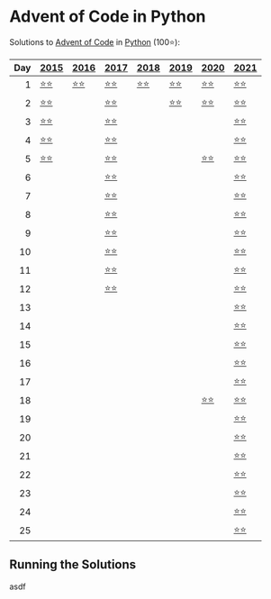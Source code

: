 # Advent of Code in Python

Solutions to [Advent of Code](https://adventofcode.com/) in [Python](https://www.python.org/) (100⭐):

|   Day | [2015](2015)                                         | [2016](2016)                        | [2017](2017)                                         | [2018](2018)                      | [2019](2019)                                     | [2020](2020)                      | [2021](2021)                          |
|------:|:-----------------------------------------------------|:------------------------------------|:-----------------------------------------------------|:----------------------------------|:-------------------------------------------------|:----------------------------------|:--------------------------------------|
|     1 | [⭐⭐](2015/01_not_quite_lisp)                         | [⭐⭐](2016/01_no_time_for_a_taxicab) | [⭐⭐](2017/01_inverse_captcha)                        | [⭐⭐](2018/01_chronal_calibration) | [⭐⭐](2019/01_the_tyranny_of_the_rocket_equation) | [⭐⭐](2020/01_report_repair)       | [⭐⭐](2021/01_sonar_sweep)             |
|     2 | [⭐⭐](2015/02_i_was_told_there_would_be_no_math)      |                                     | [⭐⭐](2017/02_corruption_checksum)                    |                                   | [⭐⭐](2019/02_1202_program_alarm)                 | [⭐⭐](2020/02_password_philosophy) | [⭐⭐](2021/02_dive)                    |
|     3 | [⭐⭐](2015/03_perfectly_spherical_houses_in_a_vacuum) |                                     | [⭐⭐](2017/03_spiral_memory)                          |                                   |                                                  |                                   | [⭐⭐](2021/03_binary_diagnostic)       |
|     4 | [⭐⭐](2015/04_the_ideal_stocking_stuffer)             |                                     | [⭐⭐](2017/04_high-entropy_passphrases)               |                                   |                                                  |                                   | [⭐⭐](2021/04_giant_squid)             |
|     5 | [⭐⭐](2015/05_doesnt_he_have_intern-elves_for_this)   |                                     | [⭐⭐](2017/05_a_maze_of_twisty_trampolines_all_alike) |                                   |                                                  | [⭐⭐](2020/05_binary_boarding)     | [⭐⭐](2021/05_hydrothermal_venture)    |
|     6 |                                                      |                                     | [⭐⭐](2017/06_memory_reallocation)                    |                                   |                                                  |                                   | [⭐⭐](2021/06_lanternfish)             |
|     7 |                                                      |                                     | [⭐⭐](2017/07_recursive_circus)                       |                                   |                                                  |                                   | [⭐⭐](2021/07_the_treachery_of_whales) |
|     8 |                                                      |                                     | [⭐⭐](2017/08_i_heard_you_like_registers)             |                                   |                                                  |                                   | [⭐⭐](2021/08_seven_segment_search)    |
|     9 |                                                      |                                     | [⭐⭐](2017/09_stream_processing)                      |                                   |                                                  |                                   | [⭐⭐](2021/09_smoke_basin)             |
|    10 |                                                      |                                     | [⭐⭐](2017/10_knot_hash)                              |                                   |                                                  |                                   | [⭐⭐](2021/10_syntax_scoring)          |
|    11 |                                                      |                                     | [⭐⭐](2017/11_hex_ed)                                 |                                   |                                                  |                                   | [⭐⭐](2021/11_dumbo_octopus)           |
|    12 |                                                      |                                     | [⭐⭐](2017/12_digital_plumber)                        |                                   |                                                  |                                   | [⭐⭐](2021/12_passage_pathing)         |
|    13 |                                                      |                                     |                                                      |                                   |                                                  |                                   | [⭐⭐](2021/13_transparent_origami)     |
|    14 |                                                      |                                     |                                                      |                                   |                                                  |                                   | [⭐⭐](2021/14_extended_polymerization) |
|    15 |                                                      |                                     |                                                      |                                   |                                                  |                                   | [⭐⭐](2021/15_chiton)                  |
|    16 |                                                      |                                     |                                                      |                                   |                                                  |                                   | [⭐⭐](2021/16_packet_decoder)          |
|    17 |                                                      |                                     |                                                      |                                   |                                                  |                                   | [⭐⭐](2021/17_trick_shot)              |
|    18 |                                                      |                                     |                                                      |                                   |                                                  | [⭐⭐](2020/18_operation_order)     | [⭐⭐](2021/18_snailfish)               |
|    19 |                                                      |                                     |                                                      |                                   |                                                  |                                   | [⭐⭐](2021/19_beacon_scanner)          |
|    20 |                                                      |                                     |                                                      |                                   |                                                  |                                   | [⭐⭐](2021/20_trench_map)              |
|    21 |                                                      |                                     |                                                      |                                   |                                                  |                                   | [⭐⭐](2021/21_dirac_dice)              |
|    22 |                                                      |                                     |                                                      |                                   |                                                  |                                   | [⭐⭐](2021/22_reactor_reboot)          |
|    23 |                                                      |                                     |                                                      |                                   |                                                  |                                   | [⭐⭐](2021/23_amphipod)                |
|    24 |                                                      |                                     |                                                      |                                   |                                                  |                                   | [⭐⭐](2021/24_arithmetic_logic_unit)   |
|    25 |                                                      |                                     |                                                      |                                   |                                                  |                                   | [⭐⭐](2021/25_sea_cucumber)            |

## Running the Solutions

asdf
